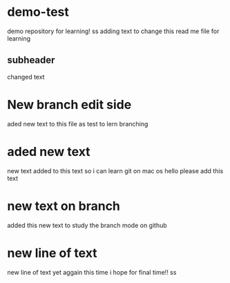 # demo-test
demo repository for learning!
ss
adding text to change this read me file for learning
## subheader

changed text

# New branch edit side

aded new text to this file as test to lern branching


# aded new text
new text added to this text so i can learn git on mac os
hello please add this text
# new text on branch
added this new text to study the branch mode on github
# new line of text
new line of text yet aggain this time i hope for final time!!
ss